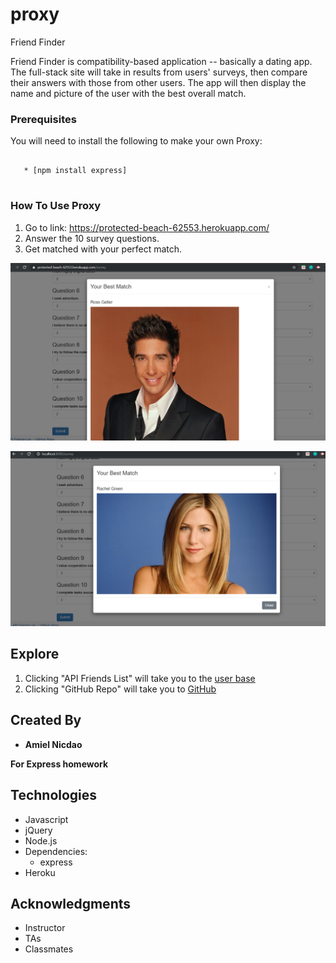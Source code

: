 # proxy

Friend Finder

Friend Finder is compatibility-based application -- basically a dating app. The full-stack site will take in results from users' surveys, then compare their answers with those from other users. The app will then display the name and picture of the user with the best overall match.

### Prerequisites

You will need to install the following to make your own Proxy:

```

   * [npm install express]
   
```

### How To Use Proxy 

1. Go to link: https://protected-beach-62553.herokuapp.com/
2. Answer the 10 survey questions.
3. Get matched with your perfect match.

![HEROKU](heroku.PNG)

![LOCAL HOST](localhost.PNG)

## Explore

1. Clicking "API Friends List" will take you to the [user base](https://protected-beach-62553.herokuapp.com/api/friends)
2. Clicking "GitHub Repo" will take you to [GitHub](https://github.com/amielnicdao/proxy)

## Created By

* **Amiel Nicdao** 

**For Express homework**

## Technologies

* Javascript
* jQuery
* Node.js
* Dependencies:
    * express
* Heroku

## Acknowledgments

* Instructor
* TAs
* Classmates

